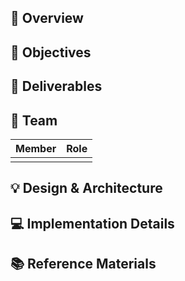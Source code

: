 <!-- 1. PRのタイトルを編集（e.g., Final Project: ProjectName） -->

## 🌈 Overview <!-- 2. プロジェクトの概要を簡潔に記載 -->



## 🎯 Objectives <!-- 3. プロジェクトの背景・目的・スコープ等を記載 -->



## 🎁 Deliverables <!-- 4. 提出物の概要を簡潔に記載 -->



## 🚀 Team <!-- 5. プロジェクトメンバーとそれぞれの役割を記載 -->

| Member | Role |
|-------:|:-----|
|        |      |

## 💡 Design & Architecture <!-- 6. 全体設計や細部のアーキテクチャーを記載(成果物が実装の場合のみ) -->



## 💻 Implementation Details <!-- 7. 実装詳細(技術スタック、工夫した点など)を記載(成果物が実装の場合のみ) -->



## 📚 Reference Materials <!-- 8. 参考にした資料・リンク等を記載 -->
